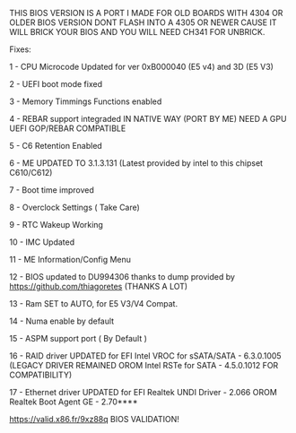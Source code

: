 THIS BIOS VERSION IS A PORT I MADE FOR OLD BOARDS WITH 4304 OR OLDER BIOS VERSION
DONT FLASH INTO A 4305 OR NEWER CAUSE IT WILL BRICK YOUR BIOS AND YOU WILL NEED CH341 FOR UNBRICK.

Fixes:

1 - CPU Microcode Updated for ver 0xB000040 (E5 v4) and 3D (E5 V3)

2 - UEFI boot mode fixed

3 - Memory Timmings Functions enabled

4 - REBAR support integraded IN NATIVE WAY (PORT BY ME) NEED A GPU UEFI GOP/REBAR COMPATIBLE

5 - C6 Retention Enabled

6 - ME UPDATED TO 3.1.3.131 (Latest provided by intel to this chipset C610/C612)

7 - Boot time improved

8 - Overclock Settings ( Take Care)

9 - RTC Wakeup Working

10 - IMC Updated

11 - ME Information/Config Menu

12 - BIOS updated to DU994306 thanks to dump provided by https://github.com/thiagoretes (THANKS A LOT)

13 - Ram SET to AUTO, for E5 V3/V4 Compat.

14 - Numa enable by default

15 - ASPM support port ( By Default )

16 - RAID driver UPDATED for EFI Intel VROC for sSATA/SATA - 6.3.0.1005  (LEGACY DRIVER REMAINED OROM Intel RSTe for SATA - 4.5.0.1012 FOR COMPATIBILITY)

17 - Ethernet driver UPDATED for  EFI Realtek UNDI Driver     - 2.066
                                  OROM Realtek Boot Agent GE  - 2.70****


https://valid.x86.fr/9xz88q BIOS VALIDATION!




